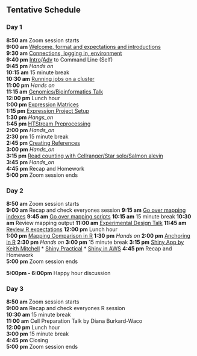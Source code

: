 ## Tentative Schedule

### Day 1

**8:50 am**  Zoom session starts    
**9:00 am**  [Welcome, format and expectations and introductions](welcome)    
**9:30 am**  [Connections, logging in, environment](../prerequisites/cli/logging-in)  
**9:40 pm**  [Intro](../prerequisites/cli/command-line-intro)/[Adv](../prerequisites/cli/advanced-command-line) to Command Line (Self)  
**9:45 pm**   _Hands on_  
**10:15 am**  15 minute break  
**10:30 am**  [Running jobs on a cluster](../prerequisites/cli/cluster)      
**11:00 pm**   _Hands on_  
**11:15 am**  [Genomics/Bioinformatics Talk](https://raw.githubusercontent.com/ucdavis-bioinformatics-training/ucdavis-bioinformatics-training.presentations/master/genomics/Genomics_a_perspective_May_2020.pdf)  
**12:00 pm** Lunch hour      
**1:00 pm**   [Expression Matrices](../data_reduction/Expression_Matrix)  
**1:15 pm**  [Expression Project Setup](../data_reduction/project_setup_counting)  
**1:30 pm**  _Hangs_on_  
**1:45 pm**  [HTStream Preprocessing](../data_reduction/scrna_htstream)  
**2:00 pm**  _Hands_on_  
**2:30 pm**  15 minute break  
**2:45 pm**  [Creating References](https://ucdavis-bioinformatics-training.github.io/2020-Advanced_Single_Cell_RNA_Seq/data_reduction/scMapping)    
**3:00 pm**  _Hands_on_  
**3:15 pm** [Read counting with Cellranger/Star solo/Salmon alevin](https://ucdavis-bioinformatics-training.github.io/2020-Advanced_Single_Cell_RNA_Seq/data_reduction/scMapping)    
**3:45 pm** _Hands_on_  
**4:45 pm**  Recap and Homework     
**5:00 pm**  Zoom session ends      

### Day 2

**8:50 am**  Zoom session starts  
**9:00 am** Recap and check everyones session
**9:15 am** [Go over mapping indexes](https://ucdavis-bioinformatics-training.github.io/2020-Advanced_Single_Cell_RNA_Seq/data_reduction/scMapping)
**9:45 am** [Go over mapping scripts](https://ucdavis-bioinformatics-training.github.io/2020-Advanced_Single_Cell_RNA_Seq/data_reduction/scMapping)
**10:15 am**   15 minute break
**10:30 am** Review mapping output
**11:00 am**    [Experimental Design Talk](https://raw.githubusercontent.com/ucdavis-bioinformatics-training/ucdavis-bioinformatics-training.presentations/master/singlecell/scRNAseq-expDesign_May_2020.pdf)
**11:45 am**   [Review R expectations](https://ucdavis-bioinformatics-training.github.io/2020-Advanced_Single_Cell_RNA_Seq/data_analysis/scrna_analysis_prepare)
**12:00 pm** Lunch hour    
**1:00 pm**  [Mapping Comparison in R](https://ucdavis-bioinformatics-training.github.io/2020-Advanced_Single_Cell_RNA_Seq/data_analysis/Mapping_Comparison_fixed)
**1:30 pm**  _Hands on_
**2:00 pm**  [Anchoring in R](https://ucdavis-bioinformatics-training.github.io/2020-Advanced_Single_Cell_RNA_Seq/data_analysis/anchoring_fixed)
**2:30 pm**  _Hands on_
**3:00 pm**  15 minute break
**3:15 pm**  [Shiny App by Keith Mitchell](https://ucdavis-bioinformatics-training.github.io/2020-Advanced_Single_Cell_RNA_Seq/data_analysis/shiny_app_install)
        *   [Shiny Practical](https://ucdavis-bioinformatics-training.github.io/2020-Advanced_Single_Cell_RNA_Seq/data_analysis/shiny_practical)
        *   [Shiny in AWS](https://ucdavis-bioinformatics-training.github.io/2020-Advanced_Single_Cell_RNA_Seq/data_analysis/shiny_on_aws)
**4:45 pm**  Recap and Homework  
**5:00 pm**  Zoom session ends   

**5:00pm - 6:00pm** Happy hour discussion  

### Day 3

**8:50 am**  Zoom session starts  
**9:00 am** Recap and check everyones R session  
**10:30 am**   15 minute break  
**11:00 am**    Cell Preparation Talk by Diana Burkard-Waco  
**12:00 pm** Lunch hour    
**3:00 pm**  15 minute break    
**4:45 pm** Closing  
**5:00  pm**  Zoom session ends  
